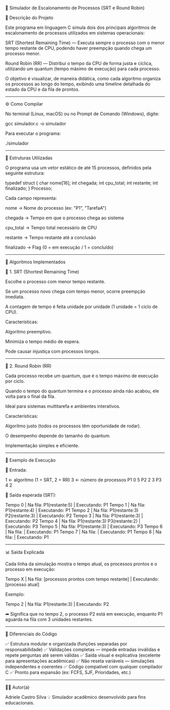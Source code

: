 

🧠 Simulador de Escalonamento de Processos (SRT e Round Robin)

📘 Descrição do Projeto

Este programa em linguagem C simula dois dos principais algoritmos de escalonamento de processos utilizados em sistemas operacionais:

SRT (Shortest Remaining Time) — Executa sempre o processo com o menor tempo restante de CPU, podendo haver preempção quando chega um processo menor.

Round Robin (RR) — Distribui o tempo da CPU de forma justa e cíclica, utilizando um quantum (tempo máximo de execução) para cada processo.


O objetivo é visualizar, de maneira didática, como cada algoritmo organiza os processos ao longo do tempo, exibindo uma timeline detalhada do estado da CPU e da fila de prontos.


---

⚙️ Como Compilar

No terminal (Linux, macOS) ou no Prompt de Comando (Windows), digite:

gcc simulador.c -o simulador

Para executar o programa:

./simulador


---

🧩 Estruturas Utilizadas

O programa usa um vetor estático de até 15 processos, definidos pela seguinte estrutura:

typedef struct {
    char nome[16];
    int chegada;
    int cpu_total;
    int restante;
    int finalizado;
} Processo;

Cada campo representa:

nome → Nome do processo (ex: "P1", "TarefaA")

chegada → Tempo em que o processo chega ao sistema

cpu_total → Tempo total necessário de CPU

restante → Tempo restante até a conclusão

finalizado → Flag (0 = em execução / 1 = concluído)



---

🧮 Algoritmos Implementados

🔹 1. SRT (Shortest Remaining Time)

Escolhe o processo com menor tempo restante.

Se um processo novo chega com tempo menor, ocorre preempção imediata.

A contagem de tempo é feita unidade por unidade (1 unidade = 1 ciclo de CPU).


Características:

Algoritmo preemptivo.

Minimiza o tempo médio de espera.

Pode causar injustiça com processos longos.



---

🔹 2. Round Robin (RR)

Cada processo recebe um quantum, que é o tempo máximo de execução por ciclo.

Quando o tempo do quantum termina e o processo ainda não acabou, ele volta para o final da fila.

Ideal para sistemas multitarefa e ambientes interativos.


Características:

Algoritmo justo (todos os processos têm oportunidade de rodar).

O desempenho depende do tamanho do quantum.

Implementação simples e eficiente.



---

🧾 Exemplo de Execução

🔸 Entrada:

1              ← algoritmo (1 = SRT, 2 = RR)
3              ← número de processos
P1
0
5
P2
2
3
P3
4
2

🔸 Saída esperada (SRT):


Tempo 0 | Na fila: P1(restante:5) | Executando: P1
Tempo 1 | Na fila: P1(restante:4) | Executando: P1
Tempo 2 | Na fila: P1(restante:3) P2(restante:3) | Executando: P2
Tempo 3 | Na fila: P1(restante:3) | Executando: P2
Tempo 4 | Na fila: P1(restante:3) P3(restante:2) | Executando: P3
Tempo 5 | Na fila: P1(restante:3) | Executando: P3
Tempo 6 | Na fila:  | Executando: P1
Tempo 7 | Na fila:  | Executando: P1
Tempo 8 | Na fila:  | Executando: P1


---

📊 Saída Explicada

Cada linha da simulação mostra o tempo atual, os processos prontos e o processo em execução:

Tempo X | Na fila: [processos prontos com tempo restante] | Executando: [processo atual]

Exemplo:

Tempo 2 | Na fila: P1(restante:3) | Executando: P2

➡ Significa que no tempo 2, o processo P2 está em execução, enquanto P1 aguarda na fila com 3 unidades restantes.


---

🧠 Diferenciais do Código

✅ Estrutura modular e organizada (funções separadas por responsabilidade)
✅ Validações completas — impede entradas inválidas e repete perguntas até serem válidas
✅ Saída visual e explicativa (excelente para apresentações acadêmicas)
✅ Não reseta variáveis — simulações independentes e coerentes
✅ Código compatível com qualquer compilador C
✅ Pronto para expansão (ex: FCFS, SJF, Prioridades, etc.)


---

👨‍💻 Autor(a)

Adriele Castro Silva 
💡 Simulador acadêmico desenvolvido para fins educacionais.
